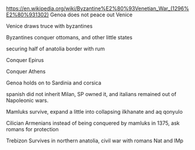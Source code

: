 https://en.wikipedia.org/wiki/Byzantine%E2%80%93Venetian_War_(1296%E2%80%931302)
Genoa does not peace out Venice

Venice draws truce with byzantines

Byzantines conquer ottomans, and other little states

securing half of anatolia border with rum

Conquer Epirus

Conquer Athens

Genoa holds on to Sardinia and corsica

spanish did not inherit Milan, SP owned it, and italians remained out of Napoleonic wars.

Mamluks survive, expand a little into collapsing ilkhanate and aq qonyulo 

Cilician Armenians instead of being conquered by mamluks in 1375, ask romans for protection

Trebizon Survives in northern anatolia, civil war with romans Nat and IMp
